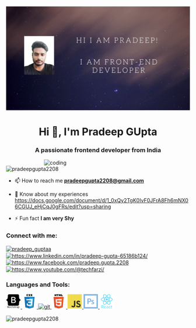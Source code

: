 ![LOGO](https://github.com/pradeepgupta2208/pradeepgupta2208/blob/master/BANNER_GIT.png)
<h1 align="center">Hi 👋, I'm Pradeep GUpta</h1>
<h3 align="center">A passionate frontend developer from India</h3>
<img align="right" src="https://cdn.dribbble.com/users/1162077/screenshots/3848914/programmer.gif" alt="coding" width="400px">

<p align="left"> <img src="https://komarev.com/ghpvc/?username=pradeepgupta2208&label=Profile%20views&color=0e75b6&style=flat" alt="pradeepgupta2208" /> </p>

- 📫 How to reach me **pradeepgupta2208@gmail.com**

- 📄 Know about my experiences https://docs.google.com/document/d/1_0xQy2TgK0IvF0JFrA8Fh6mNX06CGUJ_eHjCqJ0gFRs/edit?usp=sharing
- ⚡ Fun fact **I am very Shy**

<h3 align="left">Connect with me:</h3>
<p align="left">
<a href="https://twitter.com/pradeep_guptaa" target="blank"><img align="center" src="https://raw.githubusercontent.com/rahuldkjain/github-profile-readme-generator/master/src/images/icons/Social/twitter.svg" alt="pradeep_guptaa" height="30" width="40" /></a>
<a href="https://linkedin.com/in/https://www.linkedin.com/in/pradeep-gupta-65186b124/" target="blank"><img align="center" src="https://raw.githubusercontent.com/rahuldkjain/github-profile-readme-generator/master/src/images/icons/Social/linked-in-alt.svg" alt="https://www.linkedin.com/in/pradeep-gupta-65186b124/" height="30" width="40" /></a>
<a href="https://fb.com/https://www.facebook.com/pradeep.gupta.2208" target="blank"><img align="center" src="https://raw.githubusercontent.com/rahuldkjain/github-profile-readme-generator/master/src/images/icons/Social/facebook.svg" alt="https://www.facebook.com/pradeep.gupta.2208" height="30" width="40" /></a>
<a href="https://www.youtube.com/c/https://www.youtube.com/@techfarzi/" target="blank"><img align="center" src="https://raw.githubusercontent.com/rahuldkjain/github-profile-readme-generator/master/src/images/icons/Social/youtube.svg" alt="https://www.youtube.com/@techfarzi/" height="30" width="40" /></a>
</p>


<h3 align="left">Languages and Tools:</h3>
<p align="left"> <a href="https://getbootstrap.com" target="_blank" rel="noreferrer"> <img src="https://raw.githubusercontent.com/devicons/devicon/master/icons/bootstrap/bootstrap-plain-wordmark.svg" alt="bootstrap" width="40" height="40"/> </a> <a href="https://www.w3schools.com/css/" target="_blank" rel="noreferrer"> <img src="https://raw.githubusercontent.com/devicons/devicon/master/icons/css3/css3-original-wordmark.svg" alt="css3" width="40" height="40"/> </a> <a href="https://git-scm.com/" target="_blank" rel="noreferrer"> <img src="https://www.vectorlogo.zone/logos/git-scm/git-scm-icon.svg" alt="git" width="40" height="40"/> </a> <a href="https://www.w3.org/html/" target="_blank" rel="noreferrer"> <img src="https://raw.githubusercontent.com/devicons/devicon/master/icons/html5/html5-original-wordmark.svg" alt="html5" width="40" height="40"/> </a> <a href="https://developer.mozilla.org/en-US/docs/Web/JavaScript" target="_blank" rel="noreferrer"> <img src="https://raw.githubusercontent.com/devicons/devicon/master/icons/javascript/javascript-original.svg" alt="javascript" width="40" height="40"/> </a> <a href="https://www.photoshop.com/en" target="_blank" rel="noreferrer"> <img src="https://raw.githubusercontent.com/devicons/devicon/master/icons/photoshop/photoshop-line.svg" alt="photoshop" width="40" height="40"/> </a> <a href="https://reactjs.org/" target="_blank" rel="noreferrer"> <img src="https://raw.githubusercontent.com/devicons/devicon/master/icons/react/react-original-wordmark.svg" alt="react" width="40" height="40"/> </a> </p>

<p><img align="center" src="https://github-readme-stats.vercel.app/api/top-langs?username=pradeepgupta2208&show_icons=true&locale=en&layout=compact" alt="pradeepgupta2208" /></p>
<!--https://rahuldkjain.github.io/gh-profile-readme-generator/-->
